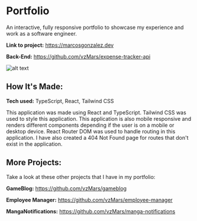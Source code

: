 # Portfolio

An interactive, fully responsive portfolio to showcase my experience and work as a software engineer.

**Link to project:** https://marcosgonzalez.dev

**Back-End:** https://github.com/vzMars/expense-tracker-api

![alt text](https://i.imgur.com/uk8juMr.png)

## How It's Made:

**Tech used:** TypeScript, React, Tailwind CSS

This application was made using React and TypeScript. Tailwind CSS was used to style this application. This application is also mobile responsive and renders different components depending if the user is on a mobile or desktop device. React Router DOM was used to handle routing in this application. I have also created a 404 Not Found page for routes that don't exist in the application.

## More Projects:

Take a look at these other projects that I have in my portfolio:

**GameBlog:** https://github.com/vzMars/gameblog

**Employee Manager:** https://github.com/vzMars/employee-manager

**MangaNotifications:** https://github.com/vzMars/manga-notifications
